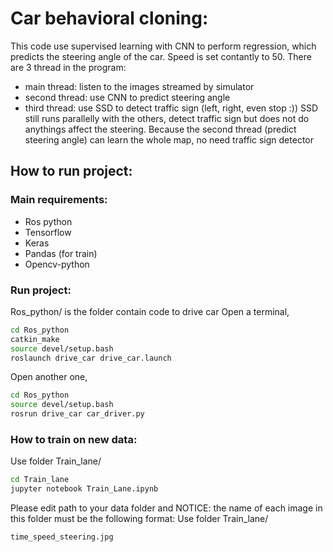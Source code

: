 # Car behavioral cloning:

This code use supervised learning with CNN to perform regression, which predicts the steering angle of the car. Speed is set contantly to 50. 
There are 3 thread in the program:
- main thread: listen to the images streamed by simulator
- second thread: use CNN to predict steering angle 
- third thread: use SSD to detect traffic sign (left, right, even stop :))
SSD still runs parallelly with the others, detect traffic sign but does not do anythings affect the steering. Because the second thread (predict steering angle) can learn the whole map, no need traffic sign detector

## How to run project:

### Main requirements:
- Ros python
- Tensorflow
- Keras
- Pandas (for train)
- Opencv-python

### Run project:

Ros_python/ is the folder contain code to drive car
Open a terminal,
```bash
cd Ros_python
catkin_make
source devel/setup.bash
roslaunch drive_car drive_car.launch
```
Open another one,
```bash
cd Ros_python
source devel/setup.bash
rosrun drive_car car_driver.py
```

### How to train on new data:
Use folder Train_lane/
```bash
cd Train_lane
jupyter notebook Train_Lane.ipynb
```
Please edit path to your data folder and NOTICE: the name of each image in this folder must be the following format:
Use folder Train_lane/
```bash
time_speed_steering.jpg
```
